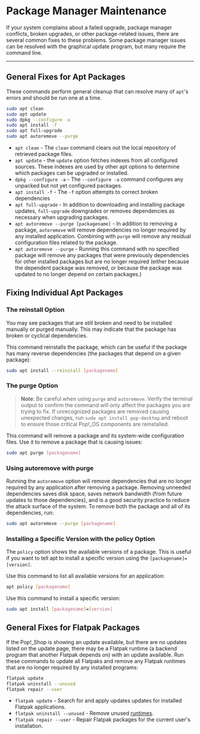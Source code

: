 # Package Manager Maintenance

If your system complains about a failed upgrade, package manager conflicts, broken upgrades, or other package-related issues, there are several common fixes to these problems. Some package manager issues can be resolved with the graphical update program, but many require the command line.

___

## General Fixes for Apt Packages

These commands perform general cleanup that can resolve many of `apt`'s errors and should be run one at a time.

```bash
sudo apt clean
sudo apt update
sudo dpkg --configure -a
sudo apt install -f
sudo apt full-upgrade
sudo apt autoremove --purge
```

- `apt clean` - The `clean` command clears out the local repository of retrieved package files.
- `apt update` - the `update` option fetches indexes from all configured sources. These indexes are used by other apt options to determine which packages can be upgraded or installed.
- `dpkg --configure -a` - The `--configure -a` command configures any unpacked but not yet configured packages.
- `apt install -f` - The `-f` option attempts to correct broken dependencies
- `apt full-upgrade` - In addition to downloading and installing package updates, `full-upgrade` downgrades or removes dependencies as necessary when upgrading packages.
- `apt autoremove --purge [packagename]` - In addition to removing a package, `autoremove` will remove dependencies no longer required by any installed application. Combining with `purge` will remove any residual configuration files related to the package.
- `apt autoremove --purge` - Running this command with no specified package will remove any packages that were previously dependencies for other installed packages but are no longer required (either because the dependent package was removed, or because the package was updated to no longer depend on certain packages.)

## Fixing Individual Apt Packages

### The reinstall Option

You may see packages that are still broken and need to be installed manually or purged manually. This may indicate that the package has broken or cyclical dependencies.

This command reinstalls the package, which can be useful if the package has many reverse dependencies (the packages that depend on a given package):

```bash
sudo apt install --reinstall [packagename]
```

### The purge Option

>**Note**: Be careful when using `purge` and `autoremove`. Verify the terminal output to confirm the command will only affect the packages you are trying to fix. If unrecognized packages are removed causing unexpected changes, run `sudo apt install pop-desktop` and reboot to ensure those critical Pop!\_OS components are reinstalled.

This command will remove a package and its system-wide configuration files. Use it to remove a package that is causing issues:

```bash
sudo apt purge [packagename]
```

### Using autoremove with purge

Running the `autoremove` option will remove dependencies that are no longer required by any application after removing a package. Removing unneeded dependencies saves disk space, saves network bandwidth (from future updates to those dependencies), and is a good security practice to reduce the attack surface of the system. To remove both the package and all of its dependencies, run:

```bash
sudo apt autoremove --purge [packagename]
```

### Installing a Specific Version with the policy Option

The `policy` option shows the available versions of a package. This is useful if you want to tell apt to install a specific version using the `[packagename]=[version]`.

Use this command to list all available versions for an application:

```bash
apt policy [packagename]
```

Use this command to install a specific version:

```bash
sudo apt install [packagename]=[version]
```

## General Fixes for Flatpak Packages

If the Pop!_Shop is showing an update available, but there are no updates listed on the update page, there may be a Flatpak runtime (a backend program that another Flatpak depends on) with an update available. Run these commands to update all Flatpaks and remove any Flatpak runtimes that are no longer required by any installed programs:

```bash
flatpak update
flatpak uninstall --unused
flatpak repair --user
```

- `flatpak update` - Search for and apply updates updates for installed Flatpak applications.
- `flatpak uninstall --unused` - Remove unused [runtimes](https://docs.flatpak.org/en/latest/basic-concepts.html#runtimes).
- `flatpak repair --user` - Repair Flatpak packages for the current user's installation.
